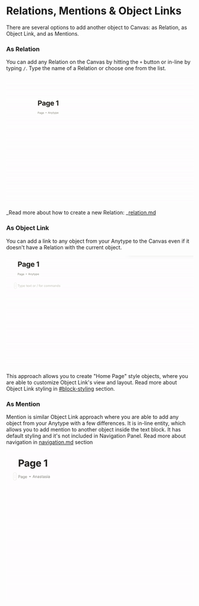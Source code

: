 # Relations, Mentions & Object Links

There are several options to add another object to Canvas: as Relation, as Object Link, and as Mentions.&#x20;

### As Relation

You can add any Relation on the Canvas by hitting the `+` button or in-line by typing `/`. Type the name of a Relation or choose one from the list.

![](<../../../.gitbook/assets/ezgif-4-ea6acf421512 (1).gif>)

_Read more about how to create a new Relation: _[relation.md](../../relation.md "mention")

### As Object Link

You can add a link to any object from your Anytype to the Canvas even if it doesn't have a Relation with the current object.

![](<../../../.gitbook/assets/ezgif-4-ab32385c08cf (1).gif>)

This approach allows you to create "Home Page" style objects, where you are able to customize Object Link's view and layout. Read more about Object Link styling in [#block-styling](relations-mentions-and-object-links.md#block-styling "mention") section.

### As Mention

Mention is similar Object Link approach where you are able to add any object from your Anytype with a few differences. It is in-line entity, which allows you to add mention to another object inside the text block. It has default styling and it's not included in Navigation Panel. Read more about navigation in [navigation.md](../../../features/navigation.md "mention") section

![](../../../.gitbook/assets/ezgif-2-9fa3d89f6559.gif)

##
